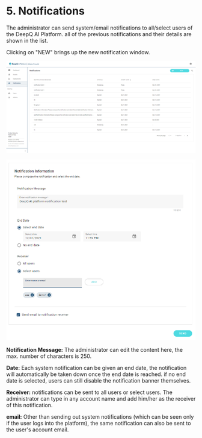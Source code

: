 # 5. Notifications

The administrator can send system/email notifications to all/select users of the DeepQ AI Platform. all of the previous notifications and their details are shown in the list.

Clicking on "NEW" brings up the new notification window.

![](<.gitbook/assets/image (1).png>)

![](<.gitbook/assets/image (9).png>)

**Notification Message:** The administrator can edit the content here, the max. number of characters is 250.

**Date:** Each system notification can be given an end date, the notification will automatically be taken down once the end date is reached. if no end date is selected, users can still disable the notification banner themselves.&#x20;

**Receiver:** notifications can be sent to all users or select users. The administrator can type in any account name and add him/her as the receiver of this notification.&#x20;

**email:** Other than sending out system notifications (which can be seen only if the user logs into the platform), the same notification can also be sent to the user's account email.





